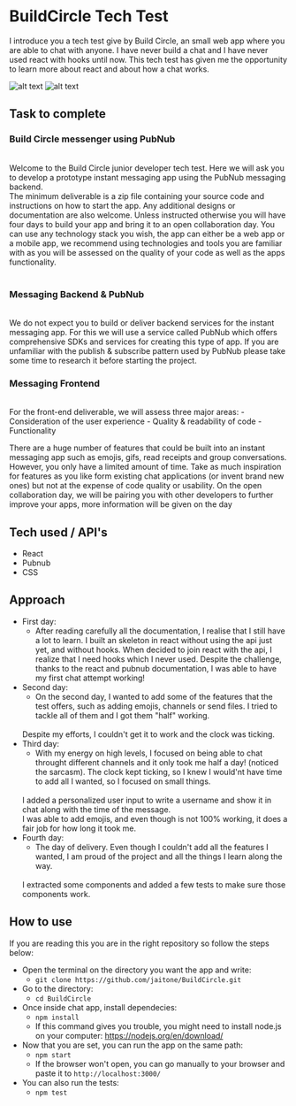 # **BuildCircle Tech Test**

I introduce you a tech test give by Build Circle, an small web app where you are able to chat with anyone.
I have never build a chat and I have never used react with hooks until now. This tech test has given me the opportunity to learn more about react and about how a chat works.

![alt text](https://github.com/jaitone/BuildCircle/raw/main/emptyChat.png)
![alt text](https://github.com/jaitone/BuildCircle/raw/main/chat.png)

## **Task to complete**

### **Build Circle messenger using PubNub**
<br>
Welcome to the Build Circle junior developer tech test. Here we will ask you to
develop a prototype instant messaging app using the PubNub messaging backend.
<br>
The minimum deliverable is a zip file containing your source code and instructions on
how to start the app. Any additional designs or documentation are also welcome.
Unless instructed otherwise you will have four days to build your app and bring it to
an open collaboration day. You can use any technology stack you wish, the app can
either be a web app or a mobile app, we recommend using technologies and tools
you are familiar with as you will be assessed on the quality of your code as well as
the apps functionality.
<br>
<br>

### **Messaging Backend & PubNub**

<br>
We do not expect you to build or deliver backend services for the instant messaging
app. For this we will use a service called PubNub which offers comprehensive SDKs
and services for creating this type of app. If you are unfamiliar with the publish &
subscribe pattern used by PubNub please take some time to research it before
starting the project.

### **Messaging Frontend**

<br>
For the front-end deliverable, we will assess three major areas:
-	Consideration of the user experience
-	Quality & readability of code
-	Functionality

There are a huge number of features that could be built into an instant messaging
app such as emojis, gifs, read receipts and group conversations. However, you only
have a limited amount of time. Take as much inspiration for features as you like form
existing chat applications (or invent brand new ones) but not at the expense of code
quality or usability.
On the open collaboration day, we will be pairing you with other developers to
further improve your apps, more information will be given on the day

## **Tech used / API's**
- React
- Pubnub
- CSS  

## **Approach**
- First day: 
	- After reading carefully all the documentation, I realise that I still have a lot to learn. I built an skeleton in react without using the api just yet, and without hooks. When decided to join react with the api, I realize that I need hooks which I never used. Despite the challenge, thanks to the react and pubnub documentation, I was able to have my first chat attempt working!
- Second day:
	- On the second day, I wanted to add some of the features that the test offers, such as adding emojis, channels or send files. I tried to tackle all of them and I got them "half" working. 
	<br>
	Despite my efforts, I couldn't get it to work and the clock was ticking.
- Third day:
	- With my energy on high levels, I focused on being able to chat throught different channels and it only took me half a day! (noticed the sarcasm). The clock kept ticking, so I knew I would'nt have time to add all I wanted, so I focused on small things. 
	<br>
	I added a personalized user input to write a username and show it in chat along with the time of the message. 
	<br>
	I was able to add emojis, and even though is not 100% working, it does a fair job for how long it took me.
- Fourth day:
	- The day of delivery. Even though I couldn't add all the features I wanted, I am proud of the project and all the things I learn along the way. 
	<br>
	I extracted some components and added a few tests to make sure those components work.

## **How to use**
If  you are reading this you are in the right repository so follow the steps below:
- Open the terminal on the directory you want the app and write:	
	- ```git clone https://github.com/jaitone/BuildCircle.git ```
- Go to the directory:
	- ```cd BuildCircle```	
-	Once inside chat app, install dependecies:
	-	```npm install```
	-	If this command gives you trouble, you might need to install node.js on your computer: https://nodejs.org/en/download/
- Now that you are set, you can run the app on the same path:
	- ```npm start```	
	- If the browser won't open, you can go manually to your browser and paste it to `http://localhost:3000/`
- You can also run the tests:
	- ```npm test```
